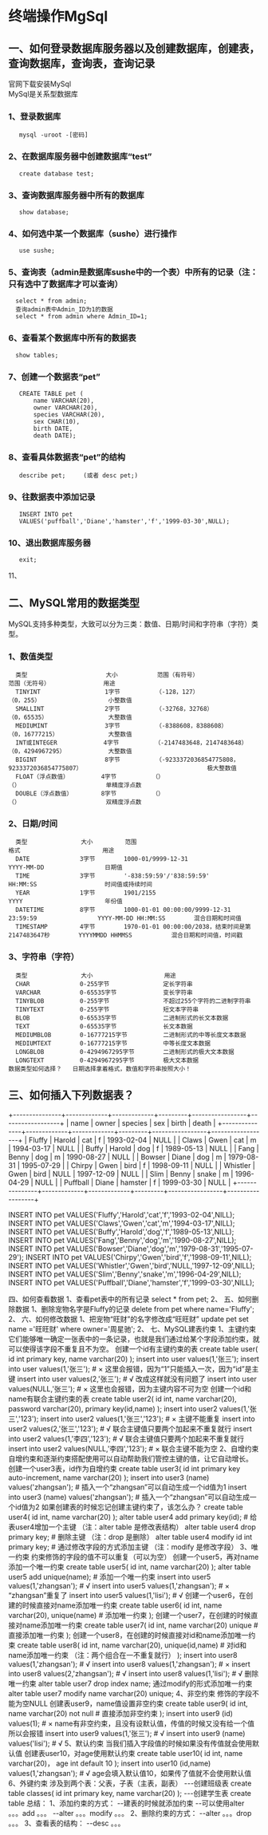 
# 终端操作MgSql
## 一、如何登录数据库服务器以及创建数据库，创建表，查询数据库，查询表，查询记录
官网下载安装MySql  
MySql是关系型数据库
  ### 1、登录数据库    
   ```
      mysql -uroot -[密码]
   ```
  ### 2、在数据库服务器中创建数据库“test”  
   ```
      create database test;
   ```  
  ### 3、查询数据库服务器中所有的数据库  
   ```
      show database;
   ```
  ### 4、如何选中某一个数据库（sushe）进行操作 
   ```
      use sushe;
   ```
  ### 5、查询表（admin是数据库sushe中的一个表）中所有的记录（注：只有选中了数据库才可以查询）
      select * from admin;
      查询admin表中Admin_ID为1的数据
      select * from admin where Admin_ID=1;
  ### 6、查看某个数据库中所有的数据表
      show tables;
  ### 7、创建一个数据表“pet”
   ```
      CREATE TABLE pet (
          name VARCHAR(20),
          owner VARCHAR(20),
          species VARCHAR(20),
          sex CHAR(10),
          birth DATE,
          death DATE);
   ```
  ### 8、查看具体数据表“pet”的结构
   ```
      describe pet;     (或者 desc pet;)
   ```
  ### 9、往数据表中添加记录
   ```
      INSERT INTO pet
      VALUES('puffball','Diane','hamster','f','1999-03-30',NULL);
   ```
  ### 10、退出数据库服务器
   ```
      exit;
   ```
   11、

## 二、MySQL常用的数据类型
   MySQL支持多种类型，大致可以分为三类：数值、日期/时间和字符串（字符）类型。
 ### 1、数值类型
      类型                      大小           范围（有符号）                                       范围（无符号）               用途
      TINYINT                  1字节          （-128，127）                                       （0，255）                   小整数值
      SMALLINT                 2字节          （-32768，32768）                                   （0，65535）                 大整数值
      MEDIUMINT                3字节          （-8388608，8388608）                               （0，16777215）              大整数值
      INT或INTEGER             4字节          （-2147483648，2147483648）                         （0，4294967295）            大整数值
      BIGINT                   8字节          （-9233372036854775808，9233372036854775807）                                   极大整数值
      FLOAT（浮点数值）         4字节          （）                                                （）                        单精度浮点数
      DOUBLE（浮点数值）        8字节          （）                                                （）                        双精度浮点数
 ### 2、日期/时间
      类型               大小         范围                                                    格式                       用途
      DATE              3字节        1000-01/9999-12-31                                      YYYY-MM-DD                 日期值
      TIME              3字节        '-838:59:59'/'838:59:59'                                HH:MM:SS                   时间值或持续时间
      YEAR              1字节        1901/2155                                               YYYY                       年份值
      DATETIME          8字节        1000-01-01 00:00:00/9999-12-31 23:59:59                 YYYY-MM-DD HH:MM:SS        混合日期和时间值
      TIMESTAMP         4字节        1970-01-01 00:00:00/2038，结束时间是第2147483647秒        YYYYMMDD HHMMSS           混合日期和时间值，时间戳
 ### 3、字符串（字符）
      类型               大小                    用途
      CHAR              0-255字节               定长字符串
      VARCHAR           0-65535字节             变长字符串
      TINYBLOB          0-255字节               不超过255个字符的二进制字符串
      TINYTEXT          0-255字节               短文本字符串
      BLOB              0-65535字节             二进制形式的长文本数据
      TEXT              0-65535字节             长文本数据
      MEDIUMBLOB        0-16777215字节          二进制形式的中等长度文本数据
      MEDIUMTEXT        0-16777215字节          中等长度文本数据
      LONGBLOB          0-4294967295字节        二进制形式的极大文本数据
      LONGTEXT          0-4294967295字节        极大文本数据
    数据类型如何选择？   日期选择拿着格式，数值和字符串按照大小！
   
## 三、如何插入下列数据表？
   +---------------+-------------+-------------+---------+-----------------+------------------+
   |  name         |  owner      |  species    |  sex    |  birth          |  death           |
   +---------------+-------------+-------------+---------+-----------------+------------------+
   |  Fluffy       |  Harold     |  cat        |  f      |  1993-02-04     |  NULL            |
   |  Claws        |  Gwen       |  cat        |  m      |  1994-03-17     |  NULL            |
   |  Buffy        |  Harold     |  dog        |  f      |  1989-05-13     |  NULL            |
   |  Fang         |  Benny      |  dog        |  m      |  1990-08-27     |  NULL            |
   |  Bowser       |  Diane      |  dog        |  m      |  1979-08-31     |  1995-07-29      |
   |  Chirpy       |  Gwen       |  bird       |  f      |  1998-09-11     |  NULL            |
   |  Whistler     |  Gwen       |  bird       |  NULL   |  1997-12-09     |  NULL            |
   |  Slim         |  Benny      |  snake      |  m      |  1996-04-29     |  NULL            |
   |  Puffball     |  Diane      |  hamster    |  f      |  1999-03-30     |  NULL            |
   +---------------+-------------+-------------+---------+-----------------+------------------+
   
   INSERT INTO pet VALUES('Fluffy','Harold','cat','f','1993-02-04',NILL);
   INSERT INTO pet VALUES('Claws','Gwen','cat','m','1994-03-17',NILL);
   INSERT INTO pet VALUES('Buffy','Harold','dog','f','1989-05-13',NILL);
   INSERT INTO pet VALUES('Fang','Benny','dog','m','1990-08-27',NILL);
   INSERT INTO pet VALUES('Bowser','Diane','dog','m','1979-08-31','1995-07-29');
   INSERT INTO pet VALUES('Chirpy','Gwen','bird','f','1998-09-11',NILL);
   INSERT INTO pet VALUES('Whistler','Gwen','bird','NULL,'1997-12-09',NILL);
   INSERT INTO pet VALUES('Slim','Benny','snake','m','1996-04-29',NILL);
   INSERT INTO pet VALUES('Puffball','Diane','hamster','f','1999-03-30',NILL);
   
四、如何查看数据
   1、查看pet表中的所有记录
      select * from pet;
   2、
五、如何删除数据
   1、删除宠物名字是Fluffy的记录
      delete from pet where name='Fluffy';
   2、
六、如何修改数据
   1、把宠物“旺财”的名字修改成“旺旺财”
      update pet set name ='旺旺财' where owner='周星驰';
   2、
七、MySQL建表约束
   1、主键约束
      它们能够唯一确定一张表中的一条记录，也就是我们通过给某个字段添加约束，就可以使得该字段不重复且不为空。
      创建一个id有主键约束的表
      create table user(
          id int primary key,
          name varchar(20)
      );
      insert into user values(1,'张三');
      insert into user values(1,'张三');         # × 这里会报错，因为“1”只能插入一次，因为“id”是主键
      insert into user values(2,'张三');         # √ 改成这样就没有问题了
      insert into user values(NULL,'张三');      # × 这里也会报错，因为主键内容不可为空
      创建一个id和name有联合主键约束的表
      create table user2(
          id int,
          name varchar(20),
          password varchar(20),
          primary key(id,name)
      );
      insert into user2 values(1,'张三','123');
      insert into user2 values(1,'张三','123');        # × 主键不能重复
      insert into user2 values(2,'张三','123');        # √ 联合主键值只要两个加起来不重复就行
      insert into user2 values(1,'李四','123');        # √ 联合主键值只要两个加起来不重复就行
      insert into user2 values(NULL,'李四','123');     # × 联合主键不能为空
   2、自增约束
      自增约束和逐渐约束搭配使用可以自动帮助我们管控主键的值，让它自动增长。
      创建一个user3表，id作为自增约束
      create table user3(
          id int primary key auto-increment,
          name varchar(20)
      );
      insert into user3 (name) values('zhangsan');       # 插入一个“zhangsan”可以自动生成一个id值为1
      insert into user3 (name) values('zhangsan');       # 插入一个“zhangsan”可以自动生成一个id值为2
      如果创建表的时候忘记创建主键约束了，该怎么办？
      create table user4(
          id int,
          name varchar(20)
      );
      alter table user4 add primary key(id);             # 给表user4增加一个主键  （注：alter table 是修改表结构）
      alter table user4 drop primary key;                # 删除主键  （注：drop 是删除）
      alter table user4 modify id int primary key;       # 通过修改字段的方式添加主键  （注：modify 是修改字段）
   3、唯一约束
      约束修饰的字段的值不可以重复（可以为空）
      创建一个user5，再对name添加一个唯一约束
      create table user5(
          id int,
          name varchar(20)
      );
      alter table user5 add unique(name);          # 添加一个唯一约束
      insert into user5 values(1,'zhangsan');      # √
      insert into user5 values(1,'zhangsan');      # × “zhangsan”重复了
      insert into user5 values(1,'lisi');          # √ 
      创建一个user6，在创建的时候直接对name添加唯一约束
      create table user6(
          id int,
          name varchar(20),
          unique(name)              # 添加唯一约束
      );
      创建一个user7，在创建的时候直接对name添加唯一约束
      create table user7(
          id int,
          name varchar(20) unique          # 直接添加唯一约束
      );
      创建一个user8，在创建的时候直接对id和name添加唯一约束
      create table user8(
          id int,
          name varchar(20),
          unique(id,name)              # 对id和name添加唯一约束   （注：两个组合在一不重复就行）
      );
      insert into user8 values(1,'zhangsan');       # √
      insert into user8 values(1,'zhangsan');       # ×
      insert into user8 values(2,'zhangsan');       # √
      insert into user8 values(1,'lisi');           # √
      删除唯一约束
      alter table user7 drop index name;
      通过modify的形式添加唯一约束
      alter table user7 modify name varchar(20) unique;
   4、非空约束
      修饰的字段不能为空NULL
      创建表user9，name值设置非空约束
      create table user9(
          id int,
          name varchar(20) not null      # 直接添加非空约束
      );
      insert into user9 (id) values(1);           # × name有非空约束，且没有设默认值，传值的时候又没有给一个值所以会报错
      insert into user9 values(1,'张三');         # √
      insert into user9 (name) values('lisi');    # √
   5、默认约束
      当我们插入字段值的时候如果没有传值就会使用默认值
      创建表user10，对age使用默认约束
      create table user10(
          id int,
          name varchar(20)，
          age int default 10
      );
      insert into user10 (id,name) values(1,'zhangsan');      # √ age会填入默认值10，如果传了值就不会使用默认值
   6、外键约束
      涉及到两个表：父表，子表（主表，副表）
      ---创建班级表
      create table classes(
          id int primary key,
          name varchar(20)
      );
      ---创建学生表
      create table 
   总结：
   1、添加约束的方式：
      --建表的时候就添加约束
      --可以使用alter 。。。add 。。。
      --alter 。。。modify 。。。
   2、删除约束的方式：
      --alter 。。。drop 。。。
   3、查看表的结构：
      --desc 。。。




   
   
   
   
   
   
   

